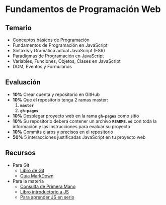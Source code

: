 # Fundamentos de Programación Web

## Temario
  * Conceptos básicos de Programación
  * Fundamentos de Programación en JavaScript
  * Sintaxis y Gramática actual JavaScript (ES6)
  * Paradigmas de Programación en JavaScript
  * Variables, Funciones, Objetos, Clases en JavaScript
  * DOM, Eventos y Formularios

## Evaluación
  * **10%** Crear cuenta y repositorio en GitHub
  * **10%** Que el repositorio tenga 2 ramas master:
    1. **`master`**
    1. **`gh-pages`**
  * **10%** Desplegar proyecto web en la rama **`gh-pages`** como sitio
  * **10%** Su repositorio deberá contener un archivo **`README.md`** con toda la información y las instrucciones para evaluar su proyecto
  * **10%** Commits claros y precisos en el repositorio
  * **50%** 5 interacciones justificadas JavaScript en tu proyecto web

## Recursos
  * Para Git
    * [Libro de Git](https://git-scm.com/book/es/v1)
    * [Guía MarkDown](http://joedicastro.com/pages/markdown.html)
  * Para la materia
    * [Consulta de Primera Mano](https://www.w3schools.com)
    * [Libro introductorio a JS](https://leanpub.com/javascript-inspirate)
    * [Para aprender JS en serio](http://eloquentjavascript.net/)
